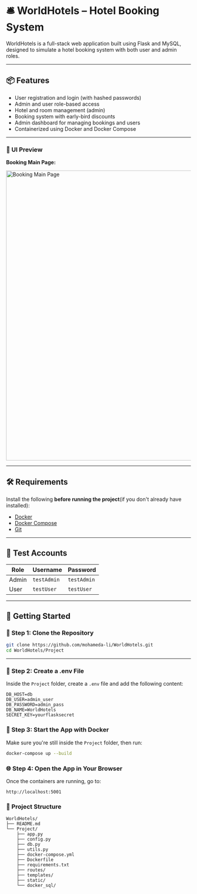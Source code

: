 # 🛎️ WorldHotels – Hotel Booking System

WorldHotels is a full-stack web application built using Flask and MySQL, designed to simulate a hotel booking system with both user and admin roles.

---

## 📦 Features

- User registration and login (with hashed passwords)
- Admin and user role-based access
- Hotel and room management (admin)
- Booking system with early-bird discounts
- Admin dashboard for managing bookings and users
- Containerized using Docker and Docker Compose

---
### 🔎 UI Preview

**Booking Main Page:**

<img width="1407" height="791" alt="Booking Main Page" src="https://github.com/user-attachments/assets/7f7afdc7-edde-4ca6-9062-4ed994fc0a55" />


---

## 🛠 Requirements

Install the following **before running the project**(if you don't already have installed):

- [Docker](https://www.docker.com/products/docker-desktop)
- [Docker Compose](https://docs.docker.com/compose/install/)
- [Git](https://git-scm.com/)

---

## 🧪 Test Accounts

| Role  | Username     | Password     |
|-------|--------------|--------------|
| Admin | `testAdmin` | `testAdmin`  |
| User  | `testUser`  | `testUser`   |

---

## 🚀 Getting Started

### 📁 Step 1: Clone the Repository

```bash
git clone https://github.com/mohameda-li/WorldHotels.git
cd WorldHotels/Project
```


---

### 🧾 Step 2: Create a .env File

Inside the `Project` folder, create a `.env` file and add the following content:

```env
DB_HOST=db
DB_USER=admin_user
DB_PASSWORD=admin_pass
DB_NAME=WorldHotels
SECRET_KEY=yourflasksecret
```

### 🐳 Step 3: Start the App with Docker

Make sure you're still inside the `Project` folder, then run:

```bash
docker-compose up --build
```

### 🌐 Step 4: Open the App in Your Browser

Once the containers are running, go to:

```url
http://localhost:5001
```

### 📂 Project Structure

```plaintext
WorldHotels/
├── README.md
└── Project/
    ├── app.py
    ├── config.py
    ├── db.py
    ├── utils.py
    ├── docker-compose.yml
    ├── Dockerfile
    ├── requirements.txt
    ├── routes/
    ├── templates/
    ├── static/
    └── docker_sql/
```
